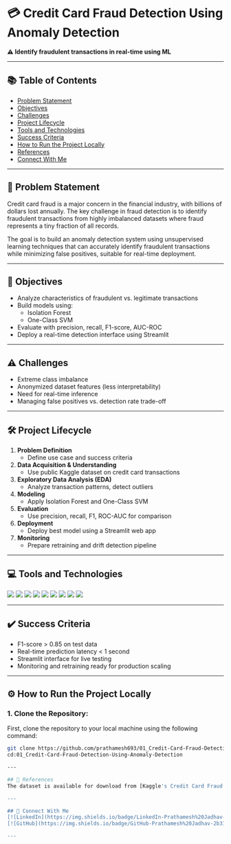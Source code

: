 # 💳 Credit Card Fraud Detection Using Anomaly Detection  
**⚠️ Identify fraudulent transactions in real-time using ML**

---

## 📚 Table of Contents  
- [Problem Statement](#problem-statement)  
- [Objectives](#objectives)  
- [Challenges](#challenges)  
- [Project Lifecycle](#project-lifecycle)  
- [Tools and Technologies](#tools-and-technologies)  
- [Success Criteria](#success-criteria)  
- [How to Run the Project Locally](#how-to-run-the-project-locally)  
- [References](#references)  
- [Connect With Me](#connect-with-me)

---

## 📌 Problem Statement  
Credit card fraud is a major concern in the financial industry, with billions of dollars lost annually. The key challenge in fraud detection is to identify fraudulent transactions from highly imbalanced datasets where fraud represents a tiny fraction of all records.

The goal is to build an anomaly detection system using unsupervised learning techniques that can accurately identify fraudulent transactions while minimizing false positives, suitable for real-time deployment.

---

## 🎯 Objectives  
- Analyze characteristics of fraudulent vs. legitimate transactions  
- Build models using:  
  - Isolation Forest  
  - One-Class SVM  
- Evaluate with precision, recall, F1-score, AUC-ROC  
- Deploy a real-time detection interface using Streamlit

---

## ⚠️ Challenges  
- Extreme class imbalance  
- Anonymized dataset features (less interpretability)  
- Need for real-time inference  
- Managing false positives vs. detection rate trade-off

---

## 🛠️ Project Lifecycle  

1. **Problem Definition**  
   - Define use case and success criteria  
2. **Data Acquisition & Understanding**  
   - Use public Kaggle dataset on credit card transactions  
3. **Exploratory Data Analysis (EDA)**  
   - Analyze transaction patterns, detect outliers  
4. **Modeling**  
   - Apply Isolation Forest and One-Class SVM  
5. **Evaluation**  
   - Use precision, recall, F1, ROC-AUC for comparison  
6. **Deployment**  
   - Deploy best model using a Streamlit web app  
7. **Monitoring**  
   - Prepare retraining and drift detection pipeline  

---

## 💻 Tools and Technologies  

<p>
  <img src="https://img.shields.io/badge/Python-3776AB?style=for-the-badge&logo=python&logoColor=white" />
  <img src="https://img.shields.io/badge/Pandas-150458?style=for-the-badge&logo=pandas&logoColor=white" />
  <img src="https://img.shields.io/badge/Numpy-013243?style=for-the-badge&logo=numpy&logoColor=white" />
  <img src="https://img.shields.io/badge/scikit--learn-F7931E?style=for-the-badge&logo=scikit-learn&logoColor=white" />
  <img src="https://img.shields.io/badge/Matplotlib-3776AB?style=for-the-badge&logo=python&logoColor=white" />
  <img src="https://img.shields.io/badge/Seaborn-44A8B3?style=for-the-badge&logo=python&logoColor=white" />
  <img src="https://img.shields.io/badge/Plotly-3F4F75?style=for-the-badge&logo=plotly&logoColor=white" />
  <img src="https://img.shields.io/badge/Joblib-008000?style=for-the-badge&logo=python&logoColor=white" />
  <img src="https://img.shields.io/badge/Streamlit-FF4B4B?style=for-the-badge&logo=streamlit&logoColor=white" />
</p>

---

## ✔️ Success Criteria  
- F1-score > 0.85 on test data  
- Real-time prediction latency < 1 second  
- Streamlit interface for live testing  
- Monitoring and retraining ready for production scaling  

---

## ⚙️ How to Run the Project Locally  

### 1. Clone the Repository:
First, clone the repository to your local machine using the following command:
```bash
git clone https://github.com/prathamesh693/01_Credit-Card-Fraud-Detection-Using-Anomaly-Detection.git
cd:01_Credit-Card-Fraud-Detection-Using-Anomaly-Detection

---

## 🔗 References  
The dataset is available for download from [Kaggle's Credit Card Fraud Detection Dataset](https://www.kaggle.com/mlg-ulb/creditcardfraud).

---

## 🤝 Connect With Me  
[![LinkedIn](https://img.shields.io/badge/LinkedIn-Prathamesh%20Jadhav-blue?logo=linkedin)](https://www.linkedin.com/in/prathamesh-jadhav-78b02523a/)  
[![GitHub](https://img.shields.io/badge/GitHub-Prathamesh%20Jadhav-2b3137?logo=github)](https://github.com/prathamesh693)

---
